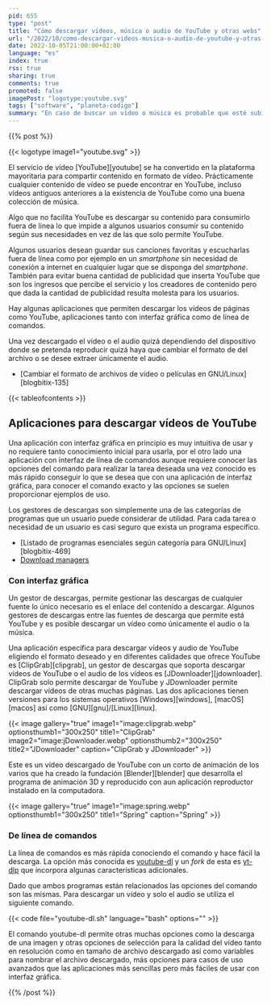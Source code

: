 ```yaml
---
pid: 655
type: "post"
title: "Cómo descargar vídeos, música o audio de YouTube y otras webs"
url: "/2022/10/como-descargar-videos-musica-o-audio-de-youtube-y-otras-webs/"
date: 2022-10-05T21:00:00+02:00
language: "es"
index: true
rss: true
sharing: true
comments: true
promoted: false
imagePost: "logotype:youtube.svg"
tags: ["software", "planeta-codigo"]
summary: "En caso de buscar un vídeo o música es probable que esté subido en YouTube, en el caso de las canciones muchas incluyen el vídeo original que acompaña la canción y de artistas de varias décadas anteriores al inicio de YouTube. Además de contenido antiguo hay muchas personas dedicadas a crear contenido nuevo ya sea como _videoblogs_ o _podcasts_. Con todo el contenido disponible en YouTube descargar un vídeo o solo audio de un vídeo es algo deseado pero que no permite YouTube directamente pero hay aplicaciones que permiten descargar el contenido de YouTube."
---
```


{{% post %}}

{{< logotype image1="youtube.svg" >}}

El servicio de vídeo [YouTube][youtube] se ha convertido en la plataforma mayoritaria para compartir contenido en formato de vídeo. Prácticamente cualquier contenido de vídeo se puede encontrar en YouTube, incluso vídeos antiguos anteriores a la existencia de YouTube como una buena colección de música.

Algo que no facilita YouTube es descargar su contenido para consumirlo fuera de línea lo que impide a algunos usuarios consumir su contenido según sus necesidades en vez de las que solo permite YouTube.

Algunos usuarios desean guardar sus canciones favoritas y escucharlas fuera de línea como por ejemplo en un _smartphone_ sin necesidad de conexión a internet en cualquier lugar que se disponga del _smartphone_. También para evitar buena cantidad de publicidad que inserta YouTube que son los ingresos que percibe el servicio y los creadores de contenido pero que dada la cantidad de publicidad resulta molesta para los usuarios.

Hay algunas aplicaciones que permiten descargar los vídeos de páginas como YouTube, aplicaciones tanto con interfaz gráfica como de línea de comandos.

Una vez descargado el vídeo o el audio quizá dependiendo del dispositivo donde se pretenda reproducir quizá haya que cambiar el formato de del archivo o se desee extraer únicamente el audio.

* [Cambiar el formato de archivos de vídeo o películas en GNU/Linux][blogbitix-135]

{{< tableofcontents >}}

## Aplicaciones para descargar vídeos de YouTube

Una aplicación con interfaz gráfica en principio es muy intuitiva de usar y no requiere tanto conocimiento inicial para usarla, por el otro lado una aplicación con interfaz de línea de comandos aunque requiere conocer las opciones del comando para realizar la tarea deseada una vez conocido es más rápido conseguir lo que se desea que con una aplicación de interfaz gráfica, para conocer el comando exacto y las opciones se suelen proporcionar ejemplos de uso.

Los gestores de descargas son simplemente una de las categorías de programas que un usuario puede considerar de utilidad. Para cada tarea o necesidad de un usuario es casi seguro que exista un programa específico.

* [Listado de programas esenciales según categoría para GNU/Linux][blogbitix-469]
* [Download managers](https://wiki.archlinux.org/title/List_of_applications#Download_managers)

### Con interfaz gráfica

Un gestor de descargas, permite gestionar las descargas de cualquier fuente lo único necesario es el enlace del contenido a descargar. Algunos gestores de descargas entre las fuentes de descarga que permite está YouTube y es posible descargar un vídeo como únicamente el audio o la música.

Una aplicación específica para descargar vídeos y audio de YouTube eligiendo el formato deseado y en diferentes calidades que ofrece YouTube es [ClipGrab][clipgrab], un gestor de descargas que soporta descargar vídeos de YouTube o el audio de los vídeos es [JDownloader][jdownloader]. ClipGrab solo permite descargar de YouTube y JDownloader permite descargar vídeos de otras muchas páginas. Las dos aplicaciones tienen versiones para los sistemas operativos [Windows][windows], [macOS][macos] así como [GNU][gnu]/[Linux][linux].

{{< image
    gallery="true"
    image1="image:clipgrab.webp" optionsthumb1="300x250" title1="ClipGrab"
    image2="image:jDownloader.webp" optionsthumb2="300x250" title2="JDownloader"
    caption="ClipGrab y JDownloader" >}}

Este es un vídeo descargado de YouTube con un corto de animación de los varios que ha creado la fundación [Blender][blender] que desarrolla el programa de animación 3D y reproducido con aun aplicación reproductor instalado en la computadora.

{{< image
    gallery="true"
    image1="image:spring.webp" optionsthumb1="300x250" title1="Spring"
    caption="Spring" >}}

### De línea de comandos

La línea de comandos es más rápida conociendo el comando y hace fácil la descarga. La opción más conocida es [youtube-dl](https://github.com/ytdl-org/youtube-dl/) y un _fork_ de esta es [yt-dlp](https://github.com/yt-dlp/yt-dlp) que incorpora algunas características adicionales.

Dado que ambos programas están relacionados las opciones del comando son las mismas. Para descargar un vídeo y solo el audio se utiliza el siguiente comando.

{{< code file="youtube-dl.sh" language="bash" options="" >}}

El comando youtube-dl permite otras muchas opciones como la descarga de una imagen y otras opciones de selección para la calidad del vídeo tanto en resolución como en tamaño de archivo descargado así como variables para nombrar el archivo descargado, más opciones para casos de uso avanzados que las aplicaciones más sencillas pero más fáciles de usar con interfaz gráfica.

{{% /post %}}
